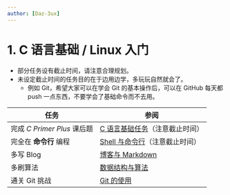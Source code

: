 ```yaml
---
author: [Daz-3ux]
---
```


# 1. C 语言基础 / Linux 入门

- 部分任务设有截止时间，请注意合理规划。
- 未设定截止时间的任务目的在于边用边学，多玩玩自然就会了。
    - 例如 Git，希望大家可以在学会 Git 的基本操作后，可以在 GitHub 每天都 push 一点东西，不要学会了基础命令而不去用。

| 任务                        | 参阅                                                         |
| --------------------------- | ------------------------------------------------------------ |
| 完成 *C Primer Plus* 课后题 | [C 语言基础任务](../project/c-basic.md)（注意截止时间）      |
| 完全在 **命令行** 编程      | [Shell 与命令行](../project/command-line.md)（注意截止时间） |
| 多写 Blog                   | [博客与 Markdown](../preparation/blog.md)                    |
| 多刷算法                    | [数据结构与算法](../preparation/data-structure-algorithm.md) |
| 通关 Git 挑战               | [Git 的使用](../preparation/git.md)                          |
